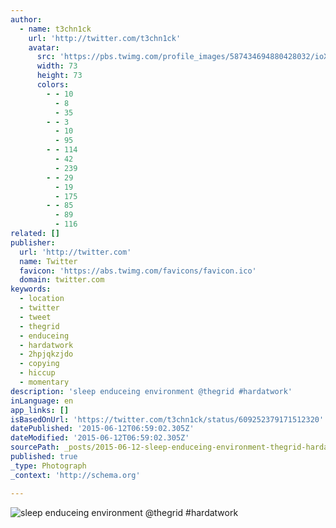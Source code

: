 ```yaml
---
author:
  - name: t3chn1ck
    url: 'http://twitter.com/t3chn1ck'
    avatar:
      src: 'https://pbs.twimg.com/profile_images/587434694880428032/ioXBIDZv_bigger.jpg'
      width: 73
      height: 73
      colors:
        - - 10
          - 8
          - 35
        - - 3
          - 10
          - 95
        - - 114
          - 42
          - 239
        - - 29
          - 19
          - 175
        - - 85
          - 89
          - 116
related: []
publisher:
  url: 'http://twitter.com'
  name: Twitter
  favicon: 'https://abs.twimg.com/favicons/favicon.ico'
  domain: twitter.com
keywords:
  - location
  - twitter
  - tweet
  - thegrid
  - enduceing
  - hardatwork
  - 2hpjqkzjdo
  - copying
  - hiccup
  - momentary
description: 'sleep enduceing environment @thegrid #hardatwork'
inLanguage: en
app_links: []
isBasedOnUrl: 'https://twitter.com/t3chn1ck/status/609252379171512320'
datePublished: '2015-06-12T06:59:02.305Z'
dateModified: '2015-06-12T06:59:02.305Z'
sourcePath: _posts/2015-06-12-sleep-enduceing-environment-thegrid-hardatwork.md
published: true
_type: Photograph
_context: 'http://schema.org'

---
```

![sleep enduceing environment &commat;thegrid &num;hardatwork](https://pbs.twimg.com/media/CHR_z3uUEAAVgq-.jpg:large)